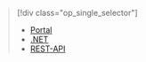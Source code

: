 > [!div class="op_single_selector"]
> * [Portal](../articles/media-services/media-services-portal-upload-files.md)
> * [.NET](../articles/media-services/media-services-dotnet-upload-files.md)
> * [REST-API](../articles/media-services/media-services-rest-upload-files.md)
> 
> 

<!---HONumber=AcomDC_0921_2016-->